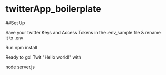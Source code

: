 # twitterApp_boilerplate

##Set Up

Save your twitter Keys and Access Tokens in the .env_sample file & rename it to .env

Run npm install

Ready to go! Twit "Hello world!" with

node server.js
